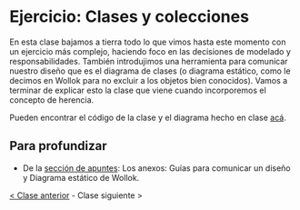# Ejercicio: Clases y colecciones

En esta clase bajamos a tierra todo lo que vimos hasta este momento con un ejercicio más complejo,
 haciendo foco en las decisiones de modelado y responsabilidades. También introdujimos una herramienta para comunicar nuestro diseño que es el diagrama de clases (o diagrama estático, como le decimos en Wollok para no excluir a los objetos bien conocidos). Vamos a terminar de explicar esto la clase que viene cuando incorporemos el concepto de herencia.

Pueden encontrar el código de la clase y el diagrama hecho en clase  [acá](https://github.com/pdep-mit/ejemplos-de-clase-wollok/tree/master/ejemplos-de-clase/src/clase5).

## Para profundizar

- De la [sección de apuntes](http://www.pdep.com.ar/material/apuntes): Los anexos: Guías para comunicar un diseño y Diagrama estático de Wollok.

[< Clase anterior](https://github.com/pdep-mit/bitacora-de-clase/blob/master/clase-20.md) - Clase siguiente >
